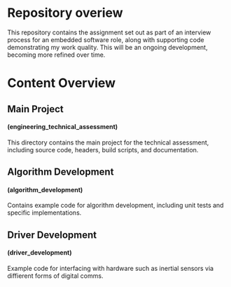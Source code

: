 # Repository overiew

This repository contains the assignment set out as part of an interview process for an embedded software role, 
along with supporting code demonstrating my work quality. This will be an ongoing development,
becoming more refined over time.


# Content Overview

## Main Project 
#### (engineering_technical_assessment)
This directory contains the main project for the technical assessment, including source code, headers,
build scripts, and documentation.

## Algorithm Development 
#### (algorithm_development)  
Contains example code for algorithm development, including unit tests and specific implementations.

## Driver Development 
#### (driver_development)
Example code for interfacing with hardware such as inertial sensors via diffierent forms of digital comms. 